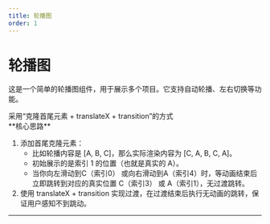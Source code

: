 ```yaml
---
title: 轮播图
order: 1
---
```



# 轮播图

这是一个简单的轮播图组件，用于展示多个项目。它支持自动轮播、左右切换等功能。

<div>
  采用“克隆首尾元素 + translateX + transition”的方式<br/> 
  **核心思路**
  <ol>
    <li>
      添加首尾克隆元素：
      <ul>
        <li>比如轮播内容是 [A, B, C]，那么实际渲染内容为 [C, A, B, C, A]。</li>
        <li>初始展示的是索引 1 的位置（也就是真实的 A）。</li>
        <li>
          当你向左滑动到C（索引0）
          或向右滑动到A（索引4）时，等动画结束后立即跳转到对应的真实位置
          C（索引3） 或 A（索引1），无过渡跳转。
        </li>
      </ul>
    </li>
    <li>
      使用 translateX + transition
      实现过渡，在过渡结束后执行无动画的跳转，保证用户感知不到跳动。
    </li>
  </ol>
</div>

---

<code src="../demos/CarouselDemo.tsx"></code>


<code src="../demos/AnimationCarouselDemo.tsx"></code>